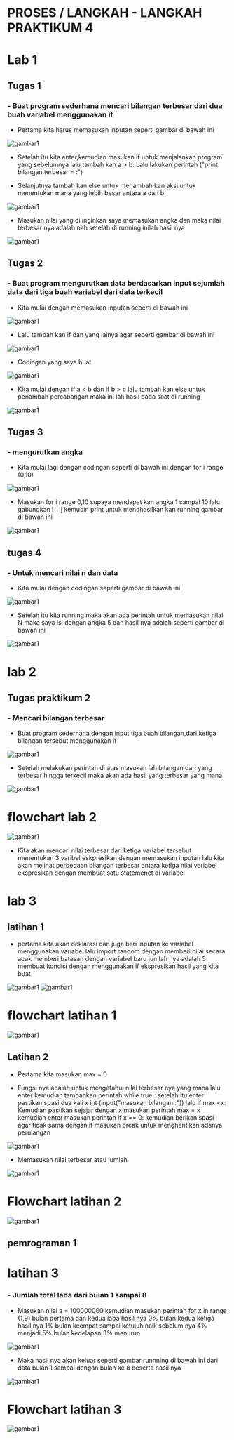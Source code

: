 # PROSES / LANGKAH - LANGKAH PRAKTIKUM 4

# Lab 1
## Tugas 1

### - Buat program sederhana mencari bilangan terbesar dari dua buah variabel menggunakan if

- Pertama kita harus memasukan inputan  seperti gambar di bawah ini 

![gambar1](gambar/GAMBAR1A.png)

- Setelah itu kita enter,kemudian masukan if untuk menjalankan program yang sebelumnya lalu tambah kan a > b: 
Lalu lakukan perintah ("print bilangan terbesar = :")

- Selanjutnya tambah kan else untuk menambah kan aksi untuk menentukan mana yang lebih besar antara a dan b

![gambar1](gambar/GAMBAR17A.png)


- Masukan nilai yang di inginkan saya memasukan angka dan maka nilai terbesar nya adalah nah setelah di running inilah hasil nya

![gambar1](gambar/GAMBAR2A.png)


##  Tugas 2


### - Buat program mengurutkan data berdasarkan input sejumlah data dari tiga buah variabel dari data terkecil

- Kita mulai dengan memasukan inputan seperti di bawah ini

![gambar1](gambar/GAMBAR4A.png)

- Lalu tambah kan if dan yang lainya agar seperti gambar di bawah ini 

![gambar1](gambar/GAMBAR16A.png)

- Codingan yang saya buat 

![gambar1](gambar/GAMBAR3A.png)


- Kita mulai dengan if a < b dan if b > c lalu tambah kan else untuk penambah percabangan maka ini lah hasil pada saat di running

![gambar1](gambar/GAMBAR5A.png)

## Tugas 3

### -  mengurutkan angka 

- Kita mulai lagi dengan codingan seperti di bawah ini dengan for i range (0,10)

![gambar1](gambar/GAMBAR18A.png)


- Masukan for i range 0,10 supaya mendapat kan angka 1 sampai 10 lalu gabungkan i + j kemudin print untuk menghasilkan kan running gambar di bawah ini

![gambar1](gambar/GAMBAR19A.png)

## tugas 4

### - Untuk mencari nilai n dan data 

- Kita mulai dengan codingan seperti gambar di bawah ini 

![gambar1](gambar/GAMBAR8A.png)

- Setelah itu kita running maka akan ada perintah untuk memasukan nilai N maka saya isi dengan angka 5 dan hasil nya adalah seperti gambar di bawah ini

![gambar1](gambar/GAMBAR9A.png)

# lab 2
## Tugas praktikum 2

### - Mencari bilangan terbesar

- Buat program sederhana dengan input tiga buah bilangan,dari ketiga bilangan tersebut menggunakan if

![gambar1](gambar/GAMBAR21A.png)

- Setelah melakukan perintah di atas masukan lah bilangan dari yang terbesar hingga terkecil maka akan ada hasil yang terbesar yang mana

![gambar1](gambar/GAMBAR20B.png)

# flowchart lab 2 

![gambar1](gambar/flowchartlab2a.png)

- Kita akan mencari nilai terbesar dari ketiga variabel tersebut menentukan 3 varibel eskpresikan dengan memasukan inputan lalu kita akan melihat perbedaan bilangan terbesar antara ketiga nilai variabel ekspresikan dengan membuat satu statemenet di variabel 

# lab 3
## latihan 1 

- pertama kita akan deklarasi dan juga beri inputan ke variabel menggunakan variabel lalu import random dengan memberi nilai secara acak  memberi batasan dengan variabel baru jumlah nya adalah 5 membuat kondisi dengan menggunakan if ekspresikan hasil yang kita buat

![gambar1](gambar/GAMBAR8A.png)
![gambar1](gambar/GAMBAR9A.png)

# flowchart latihan 1

![gambar1](gambar/flowchartlatihan1a.png)

## Latihan 2

- Pertama kita masukan max = 0

- Fungsi nya adalah untuk mengetahui nilai terbesar nya yang mana lalu enter kemudian tambahkan perintah while true  : setelah itu enter pastikan spasi dua kali x int (input("masukan bilangan :")) lalu if max <x: 
Kemudian pastikan sejajar dengan x masukan perintah max = x kemudian enter masukan perintah if x == 0: kemudian berikan spasi agar tidak sama dengan if masukan break untuk menghentikan adanya perulangan  

 ![gambar1](gambar/GAMBAR12A.png)

- Memasukan nilai terbesar atau jumlah 

![gambar1](gambar/GAMBAR13A.png)

# Flowchart latihan 2 

![gambar1](gambar/flowchartlatihan2.png)


## pemrograman 1

# latihan 3

### - Jumlah total laba dari bulan 1 sampai 8

- Masukan nilai a = 100000000 kemudian masukan perintah for x in range (1,9) bulan pertama dan kedua laba hasil nya 0% bulan kedua ketiga hasil nya 1% bulan keempat sampai ketujuh naik sebelum nya 4% menjadi 5% bulan kedelapan 3% menurun 

![gambar1](gambar/GAMBAR14A.png)

- Maka hasil nya akan keluar seperti gambar runnning di bawah ini dari data bulan 1 sampai dengan bulan ke 8 beserta hasil nya 

![gambar1](gambar/GAMBAR15A.png)

# Flowchart latihan 3

![gambar1](gambar/flowchartlatihan3a.png)

